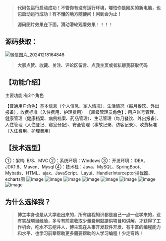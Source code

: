 > **代码包运行启动成功！不管你有没有运行环境，哪怕你是刚买的新电脑，也包启动运行成功！有不懂的地方随便问！问到会为止！**
> 
> **源码图片效果在下面，滑动滑轮观看效果！！！！**
## 源码获取：
![微信图片_20241218164848](https://github.com/user-attachments/assets/c524a2a2-2f80-4b53-beaa-46590c3570ab)

> **大家点赞、收藏、关注、评论区留言、点我主页或者私聊我获取代码**

## 【功能介绍】
主要功能∶有2个角色

【普通用户角色】基本信息（个人信息、家人情况），生活情况（每月餐饮、外出报备），收费标准（入住费用、护理费用）
【超级管理员角色】：用户账号管理、健康管理（健康档案、病例档案、药品管理）、生活管理（每月餐饮、外出报备）、入住管理（入住登记、寝室分配）、安全管理（事故记录、访客记录）、收费标准（入住费用、护理费用）
## 【技术选型】

①：架构: B/S、MVC
②：系统环境：Windows
③：开发环境：IDEA、JDK1.8、Maven、Mysql
④：技术栈：Java、MySQL、SpringBoot、Mybatis、HTML、ajax、JavaScript、Layui、HandlerInterceptor拦截器、echarts图
![image](https://github.com/user-attachments/assets/9d269981-28d5-4d48-a048-5d22c6d42323)
![image](https://github.com/user-attachments/assets/7e8584e4-730e-4e81-adfc-34452d4d3927)
![image](https://github.com/user-attachments/assets/0c0d7fd8-1ef9-4894-9ef4-c04dc22cc734)
![image](https://github.com/user-attachments/assets/3c700e4f-c34f-4872-94b7-30f718c08c3c)
![image](https://github.com/user-attachments/assets/18c54037-5953-41ab-8808-399fd4fe95a2)
![image](https://github.com/user-attachments/assets/97794e57-8dd4-497a-bc65-46735ee33754)
![image](https://github.com/user-attachments/assets/d2f8535a-1099-473c-9723-51de2e83b7e3)
![image](https://github.com/user-attachments/assets/362b83b1-1c96-41b5-8706-766071ca48cd)


## 为什么选择我？

> **博主本身也是从大学走出来的，所有编程知识都是自己一点一点学来的，没有实战项目经验，多亏有前辈收取少量费用就提供项目和讲解，才获得了工作机会，吃水不忘挖井人，博主现在从事开发软件开发、有丰富的编程能力和水平、也学习前辈帮助更多需要帮助的人学习编程！少走弯路！**


